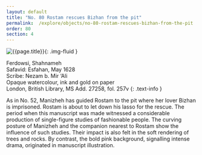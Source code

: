 ```yaml
---
layout: default
title: "No. 80 Rostam rescues Bizhan from the pit"
permalink:  /explore/objects/no-80-rostam-rescues-bizhan-from-the-pit
order: 80
section: 4
---
```

![{{page.title}}]({{site.baseurl}}/images/pages/{{page.order}}.jpeg){: .img-fluid }

Ferdowsi, Shahnameh  
Safavid: Esfahan, May 1628  
Scribe: Nezam b. Mir ‘Ali  
Opaque watercolour, ink and gold on paper  
London, British Library, MS Add. 27258, fol. 257v
{: .text-info }

As in No. 52, Manizheh has guided Rostam to the pit where her
lover Bizhan is imprisoned. Rostam is about to let down his lasso for
the rescue. The period when this manuscript was made witnessed a
considerable production of single-figure studies of fashionable
people. The curving posture of Manizheh and the companion nearest to
Rostam show the influence of such studies. Their impact is also felt
in the soft rendering of trees and rocks. By contrast, the bold pink
background, signalling intense drama, originated in manuscript
illustration.
